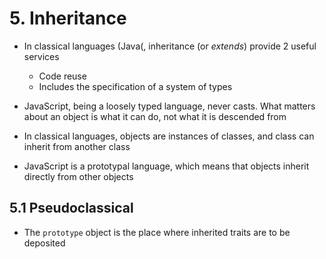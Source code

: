 # 5. Inheritance
* In classical languages (Java(, inheritance (or *extends*) provide 2 useful services
    * Code reuse
    * Includes the specification of a system of types
    
* JavaScript, being a loosely typed language, never casts. What matters about an object is what it can do, not what it is descended from

* In classical languages, objects are instances of classes, and class can inherit from another class
* JavaScript is a prototypal language, which means that objects inherit directly from other objects

## 5.1 Pseudoclassical
* The `prototype` object is the place where inherited traits are to be deposited